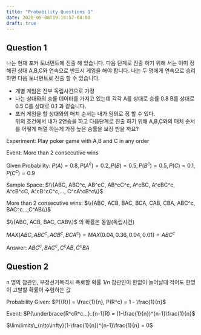 ```yaml
---
title: "Probability Questions 1"
date: 2020-05-08T19:18:57-04:00
draft: true
---
```


## Question 1  
나는 현재 포커 토너먼트에 진출 해 있습니다. 다음 단계로 진출 하기 위해 서는 이미 정해진 상대 A,B,C와 연속으로 반드시 게임을 해야 합니다. 나는 두 명에게 연속으로 승리하면 다음 토너먼트로 진출 할 수 있습니다.  
* 개별 게임은 전부 독립사건으로 가정  
* 나는 상대와의 승률 데이터를 가지고 있는데 각각 A를 상대로 승률 0.8 B를 상대로 0.5 C를 상대로 0.1 과 같습니다.  
* 포커 게임을 할 상대와의 매치 순서는 내가 임의로 정 할 수 있다.  
위의 조건에서 내가 2연승을 하고 다음단계로 진출 하기 위해 A,B,C와의 매치 순서를 어떻게 매열 하는게 가장 높은 승률을 보장 받을 까요?  

Experiment: Play poker game with A,B and C in any order  
  
Event: More than 2 consecutive wins  
  
Given Probability: $P(A) = 0.8, P(A^c) = 0.2, P(B) = 0.5, P(B^c) = 0.5, P({C}) = 0.1, P(C^c) = 0.9$  
  
Sample Space: $\\{ABC, ABC^c, AB^cC, AB^cC^c, A^cBC, A^cBC^c, A^cB^cC, A^cB^cC^c,..., C^cA^cB^c\\}$  
  
More than 2 consecutive wins: $\\{ABC, ACB, BAC, BCA, CAB, CBA, ABC^c, BAC^c...,C^AB\\}$  
  
$\\{ABC, ACB, BAC, CAB\\}$ 의 확률은 동일(독립사건)  
  
$MAX({ABC, ABC^c, ACB^c, BCA^c}) = MAX({0.04, 0.36, 0.04, 0.01}) = ABC^c$  
  
Answer: ${ABC^c, BAC^c, C^cAB, C^cBA}$  

## Question 2
n 명의 참관인, 부정선거목격시 폭로할 확률 $1/n$ 참관인이 한없이 늘어날때 적어도 한명이 고발할 확률이 수렴하는 값  

Probability Given: $P({R}) = \frac{1}{n}, P(R^c) = 1 - \frac{1}{n}$  
  
Event: $P(\underbrace{R^cR^c...}_{n-1}R) = (1-\frac{1}{n})^{n-1}\frac{1}{n}$  
  
$\lim\limits\_{n\to\infty}(1-\frac{1}{n})^{n-1}\frac{1}{n} = 0$
